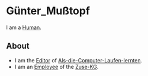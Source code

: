 # Günter_Mußtopf

I am a [Human](40000001.md).

## About

- I am the [Editor](404.md) of [Als-die-Computer-Laufen-lernten](71000026.md).
- I am an [Employee](270000032.md) of the [Zuse-KG](240000020.md).
